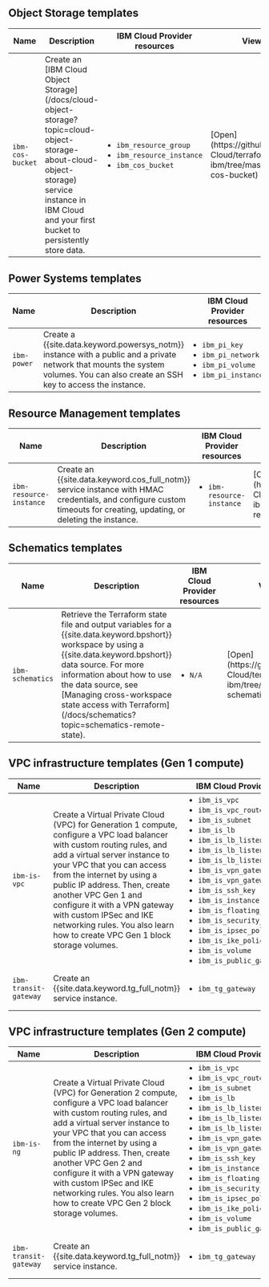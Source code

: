 
  </tbody>
  </table>

## Object Storage templates

  <table>
    <thead>
    <th>Name</th>
    <th>Description</th>
    <th>IBM Cloud Provider resources</th>
    <th>View in GitHub</th>
  </thead>
  <tbody>
   <tr>
     <td><code>ibm-cos-bucket</code></td>
      <td>Create an [IBM Cloud Object Storage](/docs/cloud-object-storage?topic=cloud-object-storage-about-cloud-object-storage) service instance in IBM Cloud and your first bucket to persistently store data.</td>
      <td><ul style="margin:0px 0px 0px 20px; padding:0px"><li style="margin:0px; padding:0px"><code>ibm_resource_group</code></li><li style="margin:0px; padding:0px"><code>ibm_resource_instance</code></li><li style="margin:0px; padding:0px"><code>ibm_cos_bucket</code></li></ul></td>
      <td>[Open](https://github.com/IBM-Cloud/terraform-provider-ibm/tree/master/examples/ibm-cos-bucket)</td>
  </tr>
  <tr>
  </tbody>
  </table>

## Power Systems templates

  <table>
    <thead>
    <th>Name</th>
    <th>Description</th>
    <th>IBM Cloud Provider resources</th>
    <th>View in GitHub</th>
   </thead>
  <tbody>
 <tr>
    <td><code>ibm-power</code></td>
      <td>Create a {{site.data.keyword.powersys_notm}} instance with a public and a private network that mounts the system volumes. You can also create an SSH key to access the instance. </td>
      <td><ul style="margin:0px 0px 0px 20px; padding:0px"><li style="margin:0px; padding:0px"><code>ibm_pi_key</code></li><li style="margin:0px; padding:0px"><code>ibm_pi_network</code></li><li style="margin:0px; padding:0px"><code>ibm_pi_volume</code></li>
	  <li style="margin:0px; padding:0px"><code>ibm_pi_instance</code></li></ul></td>
	  <td>[Open](https://github.com/IBM-Cloud/terraform-provider-ibm/tree/master/examples/ibm-power)</td>
  </tr>
  </tbody>
  </table>

## Resource Management templates

  <table>
    <thead>
    <th>Name</th>
    <th>Description</th>
    <th>IBM Cloud Provider resources</th>
    <th>View in GitHub</th>
   </thead>
  <tbody>
  <tr>
    <td><code>ibm-resource-instance</code></td>
      <td>Create an {{site.data.keyword.cos_full_notm}} service instance with HMAC credentials, and configure custom timeouts for creating, updating, or deleting the instance. </td>
      <td><ul style="margin:0px 0px 0px 20px; padding:0px"><li style="margin:0px; padding:0px"><code>ibm-resource-instance</code></li>
    </ul></td>
	  <td>[Open](https://github.com/IBM-Cloud/terraform-provider-ibm/tree/master/examples/ibm-resource-instance)</td>
  </tr>
  </tbody>
  </table>

## Schematics templates

   <table>
    <thead>
    <th>Name</th>
    <th>Description</th>
    <th>IBM Cloud Provider resources</th>
    <th>View in GitHub</th>
   </thead>
  <tbody>
 <tr>
    <td><code>ibm-schematics</code></td>
      <td>Retrieve the Terraform state file and output variables for a {{site.data.keyword.bpshort}} workspace by using a {{site.data.keyword.bpshort}} data source. For more information about how to use the data source, see [Managing cross-workspace state access with Terraform](/docs/schematics?topic=schematics-remote-state). </td>
      <td><ul style="margin:0px 0px 0px 20px; padding:0px"><li style="margin:0px; padding:0px"><code>N/A</code></li>
    </ul></td>
	  <td>[Open](https://github.com/IBM-Cloud/terraform-provider-ibm/tree/master/examples/ibm-schematics)</td>
  </tr>
   </tbody>
  </table>

## VPC infrastructure templates (Gen 1 compute)

  <table>
  <thead>
    <th>Name</th>
    <th>Description</th>
    <th>IBM Cloud Provider resources</th>
    <th>View in GitHub</th>
  </thead>
  <tbody>
  <tr>
    <td><code>ibm-is-vpc</code></td>
      <td>Create a Virtual Private Cloud (VPC) for Generation 1 compute, configure a VPC load balancer with custom routing rules, and add a virtual server instance to your VPC that you can access from the internet by using a public IP address. Then, create another VPC Gen 1 and configure it with a VPN gateway with custom IPSec and IKE networking rules. You also learn how to create VPC Gen 1 block storage volumes.  </td>
      <td><ul style="margin:0px 0px 0px 20px; padding:0px"><li style="margin:0px; padding:0px"><code>ibm_is_vpc</code></li><li style="margin:0px; padding:0px"><code>ibm_is_vpc_route</code></li><li style="margin:0px; padding:0px"><code>ibm_is_subnet</code></li><li style="margin:0px; padding:0px"><code>ibm_is_lb</code></li><li style="margin:0px; padding:0px"><code>ibm_is_lb_listener</code></li><li style="margin:0px; padding:0px"><code>ibm_is_lb_listener_policy</code></li><li style="margin:0px; padding:0px"><code>ibm_is_lb_listener_policy_rule</code></li><li style="margin:0px; padding:0px"><code>ibm_is_vpn_gateway</code></li><li style="margin:0px; padding:0px"><code>ibm_is_vpn_gateway_connection</code></li><li style="margin:0px; padding:0px"><code>ibm_is_ssh_key</code></li><li style="margin:0px; padding:0px"><code>ibm_is_instance</code></li><li style="margin:0px; padding:0px"><code>ibm_is_floating_ip</code></li><li style="margin:0px; padding:0px"><code>ibm_is_security_group_rule</code></li><li style="margin:0px; padding:0px"><code>ibm_is_ipsec_policy</code></li><li style="margin:0px; padding:0px"><code>ibm_is_ike_policy</code></li><li style="margin:0px; padding:0px"><code>ibm_is_volume</code></li><li style="margin:0px; padding:0px"><code>ibm_is_public_gateway</code></li></ul></td>
      <td>[Open](https://github.com/IBM-Cloud/terraform-provider-ibm/blob/master/examples/ibm-is-vpc)</td>
  </tr>
   <tr>
    <td><code>ibm-transit-gateway</code></td>
      <td>Create an {{site.data.keyword.tg_full_notm}} service instance. </td>
      <td><ul style="margin:0px 0px 0px 20px; padding:0px"><li style="margin:0px; padding:0px"><code>ibm_tg_gateway</code></li>
    </ul></td>
	  <td>[Open](https://github.com/IBM-Cloud/terraform-provider-ibm/tree/master/examples/ibm-transit-gateway)</td>
  </tr>
  </tbody>
  </table>

## VPC infrastructure templates (Gen 2 compute)

  <table>
  <thead>
    <th>Name</th>
    <th>Description</th>
    <th>IBM Cloud Provider resources</th>
    <th>View in GitHub</th>
  </thead>
  <tbody>
  <tr>
    <td><code>ibm-is-ng</code></td>
      <td>Create a Virtual Private Cloud (VPC) for Generation 2 compute, configure a VPC load balancer with custom routing rules, and add a virtual server instance to your VPC that you can access from the internet by using a public IP address. Then, create another VPC Gen 2 and configure it with a VPN gateway with custom IPSec and IKE networking rules. You also learn how to create VPC Gen 2 block storage volumes.  </td>
      <td><ul style="margin:0px 0px 0px 20px; padding:0px"><li style="margin:0px; padding:0px"><code>ibm_is_vpc</code></li><li style="margin:0px; padding:0px"><code>ibm_is_vpc_route</code></li><li style="margin:0px; padding:0px"><code>ibm_is_subnet</code></li><li style="margin:0px; padding:0px"><code>ibm_is_lb</code></li><li style="margin:0px; padding:0px"><code>ibm_is_lb_listener</code></li><li style="margin:0px; padding:0px"><code>ibm_is_lb_listener_policy</code></li><li style="margin:0px; padding:0px"><code>ibm_is_lb_listener_policy_rule</code></li><li style="margin:0px; padding:0px"><code>ibm_is_vpn_gateway</code></li><li style="margin:0px; padding:0px"><code>ibm_is_vpn_gateway_connection</code></li><li style="margin:0px; padding:0px"><code>ibm_is_ssh_key</code></li><li style="margin:0px; padding:0px"><code>ibm_is_instance</code></li><li style="margin:0px; padding:0px"><code>ibm_is_floating_ip</code></li><li style="margin:0px; padding:0px"><code>ibm_is_security_group_rule</code></li><li style="margin:0px; padding:0px"><code>ibm_is_ipsec_policy</code></li><li style="margin:0px; padding:0px"><code>ibm_is_ike_policy</code></li><li style="margin:0px; padding:0px"><code>ibm_is_volume</code></li><li style="margin:0px; padding:0px"><code>ibm_is_public_gateway</code></li></ul></td>
      <td>[Open](https://github.com/IBM-Cloud/terraform-provider-ibm/blob/master/examples/ibm-is-ng)</td>
  </tr>
  <tr>
    <td><code>ibm-transit-gateway</code></td>
      <td>Create an {{site.data.keyword.tg_full_notm}} service instance. </td>
      <td><ul style="margin:0px 0px 0px 20px; padding:0px"><li style="margin:0px; padding:0px"><code>ibm_tg_gateway</code></li>
    </ul></td>
	  <td>[Open](https://github.com/IBM-Cloud/terraform-provider-ibm/tree/master/examples/ibm-transit-gateway)</td>
  </tr>
  </tbody>
  </table>
</staging>
